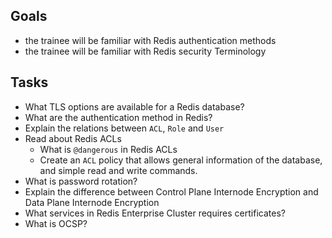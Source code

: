 ## Goals
* the trainee will be familiar with Redis authentication methods
* the trainee will be familiar with Redis security Terminology

## Tasks
* What TLS options are available for a Redis database?
* What are the authentication method in Redis?
* Explain the relations between `ACL`, `Role` and `User`
* Read about Redis ACLs
  * What is `@dangerous` in Redis ACLs
  * Create an `ACL` policy that allows general information of the database, and simple read and write commands.
* What is password rotation?
* Explain the difference between Control Plane Internode Encryption and Data Plane Internode Encryption
* What services in Redis Enterprise Cluster requires certificates?
* What is OCSP?

